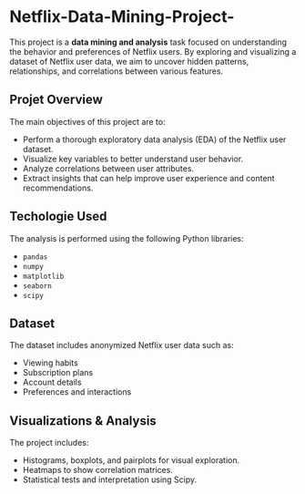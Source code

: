 # Netflix-Data-Mining-Project-
This project is a **data mining and analysis** task focused on understanding the behavior and preferences of Netflix users. By exploring and visualizing a dataset of Netflix user data, we aim to uncover hidden patterns, relationships, and correlations between various features.  
## Projet Overview  
The main objectives of this project are to:
- Perform a thorough exploratory data analysis (EDA) of the Netflix user dataset.
- Visualize key variables to better understand user behavior.
- Analyze correlations between user attributes.
- Extract insights that can help improve user experience and content recommendations.
## Techologie Used
The analysis is performed using the following Python libraries:
- `pandas`
- `numpy`
- `matplotlib`
- `seaborn`
- `scipy`
## Dataset
The dataset includes anonymized Netflix user data such as:
- Viewing habits
- Subscription plans
- Account details
- Preferences and interactions
## Visualizations & Analysis  
The project includes:
- Histograms, boxplots, and pairplots for visual exploration.
- Heatmaps to show correlation matrices.
- Statistical tests and interpretation using Scipy.  

